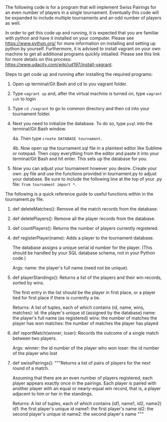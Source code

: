 The following code is for a program that will implement Swiss Pairings for an even number of players in a single tournament. Eventually this code will be expanded to include multiple tournaments and an odd number of players as well.

In order to get this code up and running, it is expected that you are familiar with python and have it installed on your computer. Please see https://www.python.org/ for more information on installing and setting up python by yourself. Furthermore, it is advised to install vagrant on your own machine to get all additional programs quickly intsalled. Please see this link for more details on this process: https://www.udacity.com/wiki/ud197/install-vagrant. 

Steps to get code up and running after installing the required programs:

1. Open up terminal/Git Bash and cd to you vagrant folder.

2. Type `vagrant up` and, after the virtual machine is turned on, type `vagrant ssh` to login

3. Type `cd /vagrant` to go to common directory and then cd into your tournament folder.

4. Next you need to initialize the database. To do so, type `psql` into the terminal/Git Bash window.

	4a. Then type `create DATABASE tournament`.

	4b. Now open up the tournament.sql file in a plaintext editor like Sublime or notepad. Then copy everything from the editor and paste it into your terminal/Git Bash and hit enter. This sets up the database for you.

5. Now you can adjust your tournament however you desire. Create your own .py file and use the functions provided in tournament.py to adjust your database. Be sure to include the following line at the top of your .py file: `from tournament import *`. 

The following is a quick reference guide to useful functions within in the tournament.py file.

1. def deleteMatches(): 
	Remove all the match records from the database.

2. def deletePlayers(): 
	Remove all the player records from the database.

3. def countPlayers(): 
	Returns the number of players currently registered.

4. def registerPlayer(name):
    Adds a player to the tournament database.

    The database assigns a unique serial id number for the player.  (This
    should be handled by your SQL database schema, not in your Python code.)

    Args:
      name: the player's full name (need not be unique).

5. def playerStandings():
    Returns a list of the players and their win records, sorted by wins.

    The first entry in the list should be the player in first place,
    or a player tied for first place if there is currently a tie.

    Returns:
      A list of tuples, each of which contains (id, name, wins, matches):
        id: the player's unique id (assigned by the database)
        name: the player's full name (as registered)
        wins: the number of matches the player has won
        matches: the number of matches the player has played

6. def reportMatch(winner, loser):
    Records the outcome of a single match between two players.

    Args:
      winner:  the id number of the player who won
      loser:  the id number of the player who lost
    

7. def swissPairings():
    """Returns a list of pairs of players for the next round of a match.

    Assuming that there are an even number of players registered, each player
    appears exactly once in the pairings.  Each player is paired with another
    player with an equal or nearly-equal win record, that is, a player adjacent
    to him or her in the standings.

    Returns:
      A list of tuples, each of which contains (id1, name1, id2, name2)
        id1: the first player's unique id
        name1: the first player's name
        id2: the second player's unique id
        name2: the second player's name
    """
